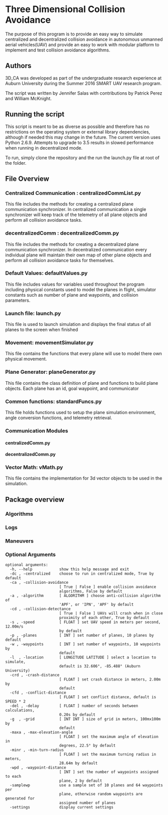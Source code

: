 # Three Dimensional Collision Avoidance

The purpose of this program is to provide an easy way to simulate centralized and decentralized collision avoidance in autonomous unmanned aerial vehicles(UAV) and provide an easy to work with modular platform to implement and test collision avoidance algorithms.

## Authors
3D_CA was developed as part of the undergraduate research experience at Auburn University during the Summer 2016 SMART UAV research program.

The script was written by Jennifer Salas with contributions by Patrick Perez and William McKnight.

## Running the script
This script is meant to be as diverse as possible and therefore has no restrictions on the operating system or external library dependencies, although if needed this may change in the future. The current version uses Python 2.6.9. Attempts to upgrade to 3.5 results in slowed performance when running in decentralized mode.

To run, simply clone the repository and the run the launch.py file at root of the folder.

## File Overview

### Centralized Communication : centralizedCommList.py
This file includes the methods for creating a centralized plane communication synchronizer. In centralized communication a single synchronizer will keep track of the telemetry of all plane objects and perform all collision avoidance tasks.

### decentralizedComm : decentralizedComm.py
This file includes the methods for creating a decentralized plane communication synchronizer. In decentralized communication every individual plane will maintain their own map of other plane objects and perform all collision avoidance tasks for themselves.

### Default Values: defaultValues.py
This file includes values for variables used throughout the program including physical constants used to model the planes in flight, simulator constants  such as number of plane and waypoints, and collision parameters.

### Launch file: launch.py
This file is used to launch simulation and displays the final status of all planes to the screen when finished

### Movement: movementSimulator.py
This file contains the functions that every plane will use to model there own physical movement.

### Plane Generator: planeGenerator.py
This file contains the class definition of plane and functions to build plane objects. Each plane has an id, goal waypoint, and communicator

### Common functions: standardFuncs.py
This file holds functions used to setup the plane simulation environment, angle conversion functions, and telemetry retrieval.

### Communication Modules

#### centralizedComm.py


#### decentralizedComm.py


### Vector Math: vMath.py
This file contains the implementation for 3d vector objects to be used in the simulation.

## Package overview

### Algorithms

### Logs

### Maneuvers

### Optional Arguments

```
optional arguments:
  -h, --help            show this help message and exit
  -dc , -centralized    choose to run in centralized mode, True by default
  -ca , -collision-avoidance
                        [ True | False ] enable collision avoidance
                        algorithms, False by default
  -a , -algorithm       [ ALGORITHM ] choose anti-collision algorithm of
                        'APF', or 'IPN', 'APF' by default
  -cd , -collision-detectance
                        [ True | False ] UAVs will crash when in close
                        proximity of each other, True by default
  -s , -speed           [ FLOAT ] set UAV speed in meters per second, 12.00m/s
                        by default
  -p , -planes          [ INT ] set number of planes, 10 planes by default
  -w , -waypoints       [ INT ] set number of waypoints, 10 waypoints by
                        default
  -l  , -location       [ LONGITUDE LATITUDE ] select a location to simulate,
                        default is 32.606°, -85.488° (Auburn University)
  -crd , -crash-distance
                        [ FLOAT ] set crash distance in meters, 2.00m by
                        default
  -cfd , -conflict-distance
                        [ FLOAT ] set conflict distance, default is SPEED * 2
  -del , -delay         [ FLOAT ] number of seconds between calculations,
                        0.20s by default
  -g  , -grid           [ INT INT ] size of grid in meters, 100mx100m by
                        default
  -maxa , -max-elevation-angle
                        [ FLOAT ] set the maximum angle of elevation in
                        degrees, 22.5° by default
  -minr , -min-turn-radius
                        [ FLOAT ] set the maximum turning radius in meters,
                        28.64m by default
  -wpd , -waypoint-distance
                        [ INT ] set the number of waypoints assigned to each
                        plane, 2 by default
  -samplewp             use a sample set of 10 planes and 64 waypoints per
                        plane, otherwise random waypoints are generated for
                        assigned number of planes
  -settings             display current settings
  ```
